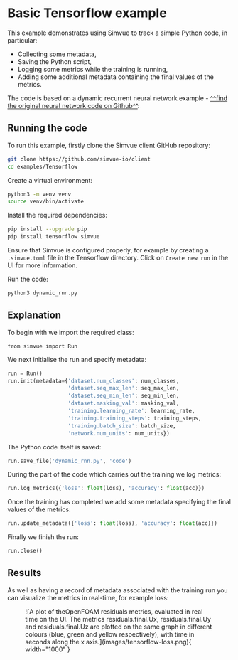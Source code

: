 # Basic Tensorflow example

This example demonstrates using Simvue to track a simple Python code, in particular:

- Collecting some metadata,
- Saving the Python script,
- Logging some metrics while the training is running,
- Adding some additional metadata containing the final values of the metrics.

The code is based on a dynamic recurrent neural network example - [^^find the original neural network code on Github^^](https://github.com/aymericdamien/TensorFlow-Examples/).

## Running the code

To run this example, firstly clone the Simvue client GitHub repository:

```sh
git clone https://github.com/simvue-io/client
cd examples/Tensorflow
```

Create a virtual environment:

```sh
python3 -m venv venv
source venv/bin/activate
```

Install the required dependencies:

```sh
pip install --upgrade pip
pip install tensorflow simvue
```

Ensure that Simvue is configured properly, for example by creating a `.simvue.toml` file in the Tensorflow directory. Click on `Create new run`
in the UI for more information.

Run the code:

```sh
python3 dynamic_rnn.py
```

## Explanation

To begin with we import the required class:

```
from simvue import Run
```

We next initialise the run and specify metadata:

``` py
run = Run()
run.init(metadata={'dataset.num_classes': num_classes,
                   'dataset.seq_max_len': seq_max_len,
                   'dataset.seq_min_len': seq_min_len,
                   'dataset.masking_val': masking_val,
                   'training.learning_rate': learning_rate,
                   'training.training_steps': training_steps,
                   'training.batch_size': batch_size,
                   'network.num_units': num_units})
```

The Python code itself is saved:

``` py
run.save_file('dynamic_rnn.py', 'code')
```

During the part of the code which carries out the training we log metrics:

``` py
run.log_metrics({'loss': float(loss), 'accuracy': float(acc)})
```

Once the training has completed we add some metadata specifying the final values of the metrics:

``` py
run.update_metadata({'loss': float(loss), 'accuracy': float(acc)})
```

Finally we finish the run:

``` py
run.close()
```

## Results

As well as having a record of metadata associated with the training run you can visualize the metrics in real-time,
for example loss:
<figure markdown>
  ![A plot of theOpenFOAM residuals metrics, evaluated in real time on the UI. The metrics residuals.final.Ux, residuals.final.Uy and residuals.final.Uz are plotted on the same graph in different colours (blue, green and yellow respectively), with time in seconds along the x axis.](images/tensorflow-loss.png){ width="1000" }
</figure>
